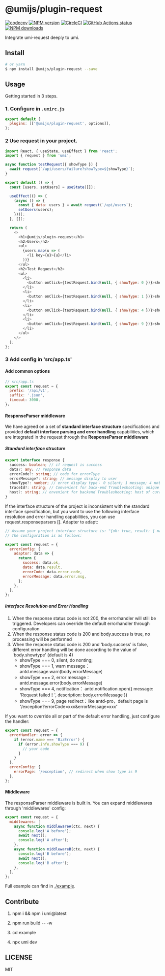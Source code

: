 # @umijs/plugin-request

[![codecov](https://codecov.io/gh/umijs/plugin-request/branch/master/graph/badge.svg)](https://codecov.io/gh/umijs/plugin-request)
[![NPM version](https://img.shields.io/npm/v/@umijs/plugin-request.svg?style=flat)](https://npmjs.org/package/@umijs/plugin-request)
[![CircleCI](https://circleci.com/gh/umijs/plugin-request/tree/master.svg?style=svg)](https://circleci.com/gh/umijs/plugin-request/tree/master)
[![GitHub Actions status](https://github.com/umijs/plugin-request/workflows/Node%20CI/badge.svg)](https://github.com/umijs/plugin-request)
[![NPM downloads](http://img.shields.io/npm/dm/@umijs/plugin-request.svg?style=flat)](https://npmjs.org/package/@umijs/plugin-request)

Integrate umi-request deeply to umi.

## Install

```bash
# or yarn
$ npm install @umijs/plugin-request --save
```

## Usage

Getting started in 3 steps.

### 1. Configure in `.umirc.js`

```js
export default {
  plugins: [['@umijs/plugin-request', options]],
};
```

### 2 Use request in your project.

```javascript
import React, { useState, useEffect } from 'react';
import { request } from 'umi';

async function testRequest({ showType }) {
  await request(`/api/users/failure?showType=${showType}`);
}

export default () => {
  const [users, setUsers] = useState([]);

  useEffect(() => {
    (async () => {
      const { data: users } = await request(`/api/users`);
      setUsers(users);
    })();
  }, []);

  return (
    <>
      <h1>@umijs/plugin-request</h1>
      <h2>Users</h2>
      <ul>
        {users.map(u => (
          <li key={u}>{u}</li>
        ))}
      </ul>
      <h2>Test Request</h2>
      <ul>
        <li>
          <button onClick={testRequest.bind(null, { showType: 0 })}>showType 0</button>
        </li>
        <li>
          <button onClick={testRequest.bind(null, { showType: 1 })}>showType 1</button>
        </li>
        <li>
          <button onClick={testRequest.bind(null, { showType: 4 })}>showType 4</button>
        </li>
        <li>
          <button onClick={testRequest.bind(null, { showType: 9 })}>showType 9</button>
        </li>
      </ul>
    </>
  );
};
```

### 3 Add config in 'src/app.ts'

#### Add common options

```javascript
// src/app.ts
export const request = {
  prefix: '/api/v1',
  suffix: '.json',
  timeout: 3000,
};
```

#### ResponseParser middleware

We have agreed on a set of **standard interface structure** specifications and provided **default interface parsing and error handling** capabilities, which are integrated in the request through the **ResponseParser middleware**

##### Standard interface structure

```typescript
export interface response {
  success: boolean; // if request is success
  data?: any; // response data
  errorCode?: string; // code for errorType
  errorMessage?: string; // message display to user
  showType?: number; // error display type： 0 silent; 1 message; 4 notification; 9 page
  traceId?: string; // Convenient for back-end Troubleshooting: unique request ID
  host?: string; // onvenient for backend Troubleshooting: host of current access server
}
```

If the interface structure of the project is inconsistent with the standard interface specification, but you want to use the following interface resolution and error handling capabilities, you can use request.responseparsers []. Adapter to adapt:

```javascript
// Assume your project interface structure is: "{ok: true, result: { name: 'litou' }, error: { code: '000', msg: 'xxx' } }"
// The configuration is as follows:

export const request = {
  errorConfig: {
    adaptor: data => {
      return {
        success: data.ok,
        data: data.result,
        errorCode: data.error.code,
        errorMessage: data.error.msg,
      };
    },
  },
};
```

##### Interface Resolution and Error Handling

1. When the response status code is not 200, the errorhandler will still be triggered. Developers can override the default errorhandler through configuration
2. When the response status code is 200 and body.success is true, no processing will be performed
3. When the response status code is 200 and 'body.success' is false, different error handling will be done according to the value of 'body.showtype' (default is 4)
   - showType === 0, silent, do nonting;
   - showType === 1, warn message： antd.message.warn(body.errorMessage)
   - showType === 2, error message： antd.message.error(body.errorMessage)
   - showType === 4, notification： antd.notification.open({ message: 'Request failed！', description: body.errorMessage })
   - showType === 9, page redirect：like antd-pro，default page is '/exception?errorCode=xxx&errorMessage=xxx'

If you want to override all or part of the default error handling, just configure the handler:

```javascript
export const request = {
  errorHandler: error => {
    if (error.name === 'BizError') {
      if (error.info.showType === 9) {
        // your code
      }
    }
  },
  errorConfig: {
    errorPage: '/exception', // redirect when show type is 9
  },
};
```

#### Middleware

The responseParser middleware is built in. You can expand middlewares through 'middlewares' config:

```javascript
export const request = {
  middlewares: [
    async function middlewareA(ctx, next) {
      console.log('A before');
      await next();
      console.log('A after');
    },
    async function middlewareB(ctx, next) {
      console.log('B before');
      await next();
      console.log('B after');
    },
  ],
};
```

Full example can find in [./example](https://github.com/umijs/plugin-request/tree/master/example).

## Contribute

1. npm i && npm i umi@latest

2. npm run build -- -w

3. cd example

4. npx umi dev

## LICENSE

MIT
